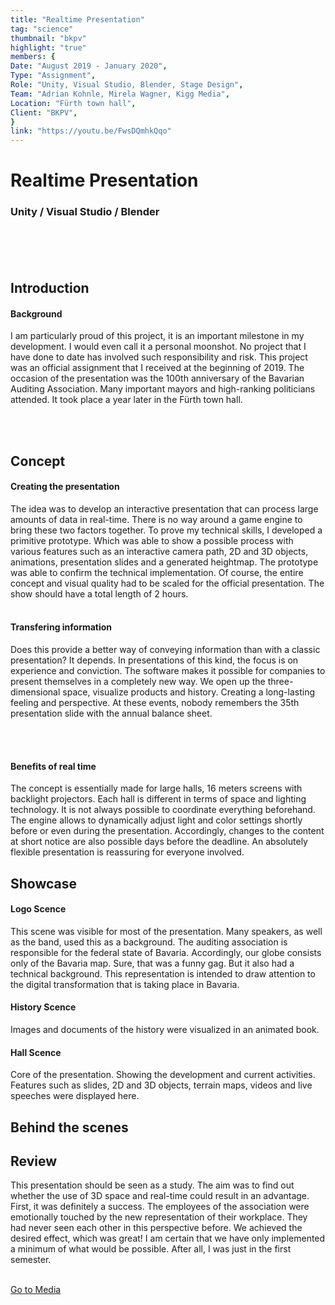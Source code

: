 ```yaml
---
title: "Realtime Presentation"
tag: "science"
thumbnail: "bkpv"
highlight: "true"
members: {
Date: "August 2019 - January 2020",
Type: "Assignment",         
Role: "Unity, Visual Studio, Blender, Stage Design",
Team: "Adrian Kohnle, Mirela Wagner, Kigg Media",
Location: "Fürth town hall",
Client: "BKPV",
}
link: "https://youtu.be/FwsDQmhkQqo"
---
```


# Realtime Presentation

### Unity / Visual Studio / Blender <br /> <br />

<team :link="link" :members="members" title="Media" type="Showcase"></team>

<br /> <br />

<image-loader height="large_wide" image="science/bkpv/intro"></image-loader>

## Introduction

#### Background

I am particularly proud of this project, it is an important milestone in my development. I would even call it a personal moonshot.
No project that I have done to date has involved such responsibility and risk. This project was an official assignment
that I received at the beginning of 2019. The occasion of the presentation was the 100th anniversary of the Bavarian Auditing Association.
Many important mayors and high-ranking politicians attended.
It took place a year later in the Fürth town hall.

<br /> <br />

<image-loader height="medium_wide" image="science/bkpv/title"></image-loader>

## Concept

#### Creating the presentation

The idea was to develop an interactive presentation that can process large amounts of data in real-time. There is no way around a game engine to bring these two factors together. To prove my technical skills, I developed a primitive prototype. Which was able to show a possible process with various features such as an interactive camera path, 2D and 3D objects, animations, presentation slides and a generated heightmap. The prototype was able to confirm the technical implementation. Of course, the entire concept and visual quality had to be scaled for the official presentation. The show should have a total length of 2 hours.
<br /> <br />

#### Transfering information

Does this provide a better way of conveying information than with a classic presentation? It depends. In presentations of this kind, the focus is on experience and conviction. The software makes it possible for companies to present themselves in a completely new way. We open up the three-dimensional
space, visualize products and history. Creating a long-lasting feeling and perspective. At these events, nobody remembers the 35th presentation slide with the annual balance sheet.

<br /> <br />

#### Benefits of real time

The concept is essentially made for large halls, 16 meters screens with backlight projectors. Each hall is different in terms of space and lighting technology.
It is not always possible to coordinate everything beforehand. The engine allows to dynamically adjust light and color settings shortly before or even during the presentation. Accordingly, changes to the content at short notice are also possible days before the deadline. An absolutely flexible presentation is reassuring for everyone involved.

## Showcase

#### Logo Scence

This scene was visible for most of the presentation. Many speakers, as well as the band, used this as a background. The auditing association is responsible for the federal state of Bavaria. Accordingly, our globe consists only of the Bavaria map. Sure, that was a funny gag. But it also had a technical background. This representation is intended to draw attention to the digital transformation that is taking place in Bavaria.

<image-loader height="medium_wide" image="science/bkpv/intro"></image-loader>

#### History Scence

Images and documents of the history were visualized in an animated book.

<image-loader height="medium_wide" image="science/bkpv/history"></image-loader>

#### Hall Scence

Core of the presentation. Showing the development and current activities.
Features such as slides, 2D and 3D objects, terrain maps, videos and live speeches were displayed here.

<image-loader height="medium_portrait" image="science/bkpv/present"></image-loader>

## Behind the scenes

<image-loader height="medium_portrait" image="science/bkpv/scenes"></image-loader>

## Review

This presentation should be seen as a study. The aim was to find out whether the use of 3D space and real-time could result in an advantage. First, it was definitely a success. The employees of the association were emotionally touched by the new representation of their workplace. They had never seen each other in this perspective before. We achieved the desired effect, which was great! I am certain that we have only implemented a minimum of what would be possible. After all, I was just in the first semester.
<br /> <br />
 
[Go to Media](#top)